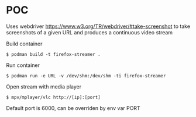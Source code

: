 # POC

Uses webdriver https://www.w3.org/TR/webdriver/#take-screenshot to take screenshots of a given URL
and produces a continuous video stream


Build container
```
$ podman build -t firefox-streamer .
```

Run container
```
$ podman run -e URL -v /dev/shm:/dev/shm -ti firefox-streamer
```

Open stream with media player
```
$ mpv/mplayer/vlc http://[ip]:[port]
```
Default port is 6000, can be overriden by env var PORT
